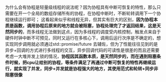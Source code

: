 为什么会有协程是轻量级线程的说法呢？因为协程具有中断可恢复的特性，那么只需要在开一个全局的数组存储所有的协程，在协程中断时，不断轮转调用下一个协程继续运行即可； 这看起来似乎和线程无异，但其实有巨大的区别，**因为协程本质是函数，调用协程后原来的地方就会被阻塞，协程处理完了才返回结果，这是天然同步的**，而多线程无法做到这点，因为多线程的调度受内核控制，触发点来自于硬件时钟中断不可预见，同时又运行在多核心下，调用后运行次序是不确定的，想实现同步调用就必须通过std::promise/future 去辅佐，但为了性能往往见到的是异步+回调的方式进行多线程的交互，异步回调代码的可读性是很差的而且还需要考虑一大堆并发上锁的情况，**协程因其函数本质，是天然同步的，而在遇到阻塞条件时候，把cpu让给别的协程，等条件满足了再通过中断可恢复的特性再继续运行，就实现了并发，同步+并发就是协程强大的地方，其使用范式和轮转+同步非阻塞很像**




